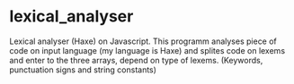 # lexical_analyser
Lexical analyser (Haxe) on Javascript.
This programm analyses piece of code on input language (my language is Haxe) and splites code on lexems and enter to the three arrays, depend on type of lexems.
(Keywords, punctuation signs and string constants)
